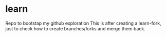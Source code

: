 # learn
Repo to bootstap my github exploration
This is after creating a learn-fork, just to check how to create branches/forks and merge them back.
